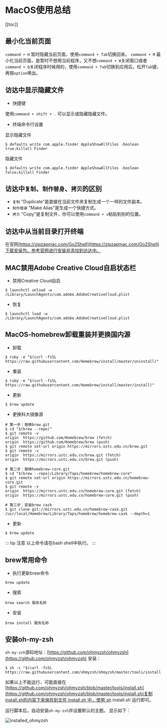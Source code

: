 # MacOS使用总结

[[toc]]

## 最小化当前页面

`command + H` 暂时隐藏当前页面，使用`command + Tab`切换回来。
`command + M` 最小化当前页面，是暂时不想用当前程序，又不想`command + W`关闭窗口或者 `command + Q`关闭程序时候用的，使用`command + Tab`切换到应用后，松开`Tab`键，再按`option`唤出。


## 访达中显示隐藏文件

- 快捷键

使用`command + shift + .` 可以显示或隐藏隐藏文件。

- 终端命令行设置

显示隐藏文件

```shell
$ defaults write com.apple.finder AppleShowAllFiles -boolean true;killall Finder
```

隐藏文件

```shell
$ defaults write com.apple.finder AppleShowAllFiles -boolean false;killall Finder
```


## 访达中`复制`、`制作替身`、`拷贝`的区别

- `复制`   "Duplicate"是直接在当前文件夹复制生成一个一样的文件副本。
- `制作替身` "Make Alias"是生成一个快捷方式。
- `拷贝` "Copy"是复制文件，你可以使用`command + v`粘贴到别的位置。


## 访达中从当前目录打开终端

在官网[https://zipzapmac.com/Go2Shell](https://zipzapmac.com/Go2Shell)下载安装包，参考官网进行安装并添加到访达中。

## MAC禁用Adobe Creative Cloud自启状态栏

- 禁用Creative Cloud自启

```shell
$ launchctl unload -w /Library/LaunchAgents/com.adobe.AdobeCreativeCloud.plist
```

- 恢复

```shell
$ launchctl load -w /Library/LaunchAgents/com.adobe.AdobeCreativeCloud.plist
```




## MacOS-homebrew卸载重装并更换国内源

- 卸载

```shell
$ ruby -e "$(curl -fsSL https://raw.githubusercontent.com/Homebrew/install/master/uninstall)"
```

- 重装

```shell
$ ruby -e "$(curl -fsSL https://raw.githubusercontent.com/Homebrew/install/master/install)"
```

- 更新

```shell
$ brew update
```

- 更换科大镜像源

```shell
# 第一步：替换brew.git
$ cd "$(brew --repo)"
$ git remote -v
origin	https://github.com/Homebrew/brew (fetch)
origin	https://github.com/Homebrew/brew (push)
$ git remote set-url origin https://mirrors.ustc.edu.cn/brew.git
$ git remote -v
origin	https://mirrors.ustc.edu.cn/brew.git (fetch)
origin	https://mirrors.ustc.edu.cn/brew.git (push)

# 第二步：替换homebrew-core.git
$ cd "$(brew --repo)/Library/Taps/homebrew/homebrew-core"
$ git remote set-url origin https://mirrors.ustc.edu.cn/homebrew-core.git
$ git remote -v
origin	https://mirrors.ustc.edu.cn/homebrew-core.git (fetch)
origin	https://mirrors.ustc.edu.cn/homebrew-core.git (push)

# 第三步：安装brew cask
$ git clone git://mirrors.ustc.edu.cn/homebrew-cask.git /usr/local/Homebrew/Library/Taps/homebrew/homebrew-cask --depth=1
```

- 更新

```shell
$ brew update
```

::: tip 注意
以上命令请在bash shell中执行。
:::

## brew常用命令

- 执行更新brew命令

```shell
brew update
```

- 搜索

```shell
brew search 服务名称
```

- 安装

```shell
brew install 服务名称
```


## 安装oh-my-zsh

`oh-my-zsh`源码地址：[https://github.com/ohmyzsh/ohmyzsh](https://github.com/ohmyzsh/ohmyzsh)
安装：

```shell
$ sh -c "$(curl -fsSL https://raw.githubusercontent.com/ohmyzsh/ohmyzsh/master/tools/install.sh)"
```

如果以上不能运行，可能直接在[https://github.com/ohmyzsh/ohmyzsh/blob/master/tools/install.sh](https://github.com/ohmyzsh/ohmyzsh/blob/master/tools/install.sh)复制install.sh的内容下来保存到文件`install.sh`中，使用`sh install.sh`运行即可。

运行脚本后，自动安装`oh-my-zsh`并设置默认的主题。 显示如下：

![installed_ohmyzsh](/img/installed_ohmyzsh.png)
